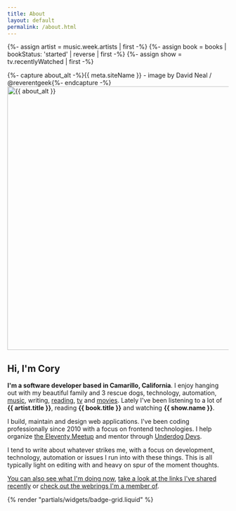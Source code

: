 ```yaml
---
title: About
layout: default
permalink: /about.html
---
```

{%- assign artist = music.week.artists | first -%}
{%- assign book = books | bookStatus: 'started' | reverse | first -%}
{%- assign show = tv.recentlyWatched | first -%}
<div class="avatar-wrapper flex-centered">
  <div class="interior">
  {%- capture about_alt -%}{{ meta.siteName }} - image by David Neal / @reverentgeek{%- endcapture -%}
  <img
    src="/assets/img/avatar-transparent.png"
    alt="{{ about_alt }}"
    loading="eager"
    decoding="async"
    width="600"
    height="600"
  />
  </div>
</div>
<h2 class="page-header text-centered">Hi, I'm Cory</h2>

<strong class="highlight-text">I'm a software developer based in Camarillo, California</strong>. I enjoy hanging out with my beautiful family and 3 rescue dogs, technology, automation, [music](https://coryd.dev/music), writing, [reading](https://coryd.dev/books), [tv](https://coryd.dev/watching#tv) and [movies](https://coryd.dev/watching#movies). Lately I've been listening to a lot of <strong class="highlight-text">{{ artist.title }}</strong>, reading <strong class="highlight-text">{{ book.title }}</strong> and watching <strong class="highlight-text">{{ show.name }}</strong>.

I build, maintain and design web applications. I've been coding professionally since 2010 with a focus on frontend technologies. I help organize [the Eleventy Meetup](https://11tymeetup.dev) and mentor through [Underdog Devs](https://www.underdogdevs.org).

I tend to write about whatever strikes me, with a focus on development, technology, automation or issues I run into with these things. This is all typically light on editing with and heavy on spur of the moment thoughts.

[You can also see what I'm doing now](/now), [take a look at the links I've shared recently](/links) or [check out the webrings I'm a member of](/webrings).

{% render "partials/widgets/badge-grid.liquid" %}
